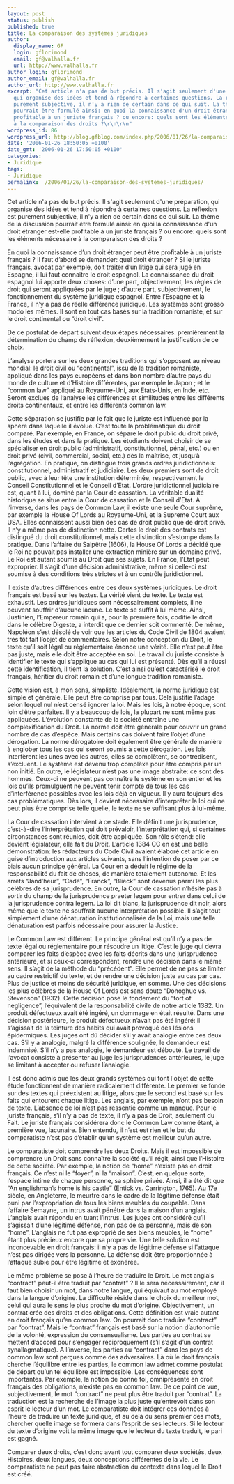 ```yaml
---
layout: post
status: publish
published: true
title: La comparaison des systèmes juridiques
author:
  display_name: GF
  login: gflorimond
  email: gf@valhalla.fr
  url: http://www.valhalla.fr
author_login: gflorimond
author_email: gf@valhalla.fr
author_url: http://www.valhalla.fr
excerpt: "Cet article n'a pas de but précis. Il s'agit seulement d'une préparation,
  qui organise des idées et tend à répondre à certaines questions. La réflexion est
  purement subjective, il n'y a rien de certain dans ce qui suit. La thème de la discussion
  pourrait être formulé ainsi: en quoi la connaissance d'un droit étranger est-elle
  profitable à un juriste français ? ou encore: quels sont les éléments nécessaire
  à la comparaison des droits ?\r\n\r\n"
wordpress_id: 86
wordpress_url: http://blog.gfblog.com/index.php/2006/01/26/la-comparaison-des-systemes-juridiques/
date: '2006-01-26 18:50:05 +0100'
date_gmt: '2006-01-26 17:50:05 +0100'
categories:
- Juridique
tags:
- Juridique
permalink:  /2006/01/26/la-comparaison-des-systemes-juridiques/
---
```

<p>Cet article n'a pas de but précis. Il s'agit seulement d'une préparation, qui organise des idées et tend à répondre à certaines questions. La réflexion est purement subjective, il n'y a rien de certain dans ce qui suit. La thème de la discussion pourrait être formulé ainsi: en quoi la connaissance d'un droit étranger est-elle profitable à un juriste français ? ou encore: quels sont les éléments nécessaire à la comparaison des droits ?</p>
<p><a id="more"></a><a id="more-86"></a></p>
<p>En quoi la connaissance d’un droit étranger peut être profitable à un juriste français ? Il faut d’abord se demander: quel droit étranger ? Si le juriste français, avocat par exemple, doit traiter d’un litige qui sera jugé en Espagne, il lui faut connaître le droit espagnol. La connaissance du droit espagnol lui apporte deux choses: d’une part, objectivement, les règles de droit qui seront appliquées par le juge ; d’autre part, subjectivement, le fonctionnement du système juridique espagnol. Entre l’Espagne et la France, il n’y a pas de réelle différence juridique. Les systèmes sont grosso modo les mêmes. Il sont en tout cas basés sur la tradition romaniste, et sur le droit continental ou “droit civil”.</p>
<p>De ce postulat de départ suivent deux étapes nécessaires: premièrement la détermination du champ de réflexion, deuxièmement la justification de ce choix.</p>
<p>L’analyse portera sur les deux grandes traditions qui s’opposent au niveau mondial: le droit civil ou “continental”, issu de la tradition romaniste, appliqué dans les pays européens et dans bon nombre d’autre pays du monde de culture et d’Histoire différentes, par exemple le Japon ; et le “common law” appliqué au Royaume-Uni, aux Etats-Unis, en Inde, etc. Seront exclues de l’analyse les différences et similitudes entre les différents droits continentaux, et entre les différents common law.</p>
<p>Cette séparation se justifie par le fait que le juriste est influencé par la sphère dans laquelle il évolue. C’est toute la problématique du droit comparé. Par exemple, en France, on sépare le droit public du droit privé, dans les études et dans la pratique. Les étudiants doivent choisir de se spécialiser en droit public (administratif, constitutionnel, pénal, etc.) ou en droit privé (civil, commercial, social, etc.) dès la maîtrise, et jusqu’à l’agrégation. En pratique, on distingue trois grands ordres juridictionnels: constitutionnel, administratif et judiciaire. Les deux premiers sont de droit public, avec à leur tête une institution déterminée, respectivement le Conseil Constitutionnel et le Conseil d’Etat. L’ordre juridictionnel judiciaire est, quant à lui, dominé par la Cour de cassation. La véritable dualité historique se situe entre la Cour de cassation et le Conseil d’Etat. A l’inverse, dans les pays de Common Law, il existe une seule Cour suprême, par exemple la House Of Lords au Royaume-Uni, et la Supreme Court aux USA. Elles connaissent aussi bien des cas de droit public que de droit privé. Il n’y a même pas de distinction nette. Certes le droit des contrats est distingué du droit constitutionnel, mais cette distinction s’estompe dans la pratique. Dans l’affaire du Salpêtre (1606), la House Of Lords a décidé que le Roi ne pouvait pas installer une extraction minière sur un domaine privé. Le Roi est autant soumis au Droit que ses sujets. En France, l’Etat peut exproprier. Il s’agit d’une décision administrative, même si celle-ci est soumise à des conditions très strictes et à un contrôle juridictionnel.</p>
<p>Il existe d’autres différences entre ces deux systèmes juridiques. Le droit français est basé sur les textes. La vérité vient du texte. Le texte est exhaustif. Les ordres juridiques sont nécessairement complets, il ne peuvent souffrir d’aucune lacune. Le texte se suffit à lui même. Ainsi, Justinien, l’Empereur romain qui a, pour la première fois, codifié le droit dans le célèbre Digeste, a interdit que ce dernier soit commenté. De même, Napoléon s’est désolé de voir que les articles du Code Civil de 1804 avaient très tôt fait l’objet de commentaires. Selon notre conception du Droit, le texte qu’il soit légal ou réglementaire énonce une vérité. Elle n’est peut être pas juste, mais elle doit être acceptée en soi. Le travail du juriste consiste à identifier le texte qui s’applique au cas qui lui est présenté. Dès qu’il a réussi cette identification, il tient la solution. C’est ainsi qu’est caractérisé le droit français, héritier du droit romain et d’une longue tradition romaniste.</p>
<p>Cette vision est, à mon sens, simpliste. Idéalement, la norme juridique est simple et générale. Elle peut être comprise par tous. Cela justifie l’adage selon lequel nul n’est censé ignorer la loi. Mais les lois, à notre époque, sont loin d’être parfaites. Il y a beaucoup de lois, la plupart ne sont même pas appliquées. L’évolution constante de la société entraîne une complexification du Droit. La norme doit être générale pour couvrir un grand nombre de cas d’espèce. Mais certains cas doivent faire l’objet d’une dérogation. La norme dérogatoire doit également être générale de manière à englober tous les cas qui seront soumis à cette dérogation. Les lois interfèrent les unes avec les autres, elles se complètent, se contredisent, s’excluent. Le système est devenu trop complèxe pour être compris par un non initié. En outre, le législateur n’est pas une image abstraite: ce sont des hommes. Ceux-ci ne peuvent pas connaître le système en son entier et les lois qu’ils promulguent ne peuvent tenir compte de tous les cas d’interférence possibles avec les lois déjà en vigueur. Il y aura toujours des cas problématiques. Dès lors, il devient nécessaire d’interpréter la loi qui ne peut plus être comprise telle quelle, le texte ne se suffisant plus à lui-même.</p>
<p>La Cour de cassation intervient à ce stade. Elle définit une jurisprudence, c’est-à-dire l’interprétation qui doit prévaloir, l’interprétation qui, si certaines circonstances sont réunies, doit être appliquée. Son rôle s’étend: elle devient législateur, elle fait du Droit. L’article 1384 CC en est une belle démonstration: les rédacteurs du Code Civil avaient élaboré cet article en guise d’introduction aux articles suivants, sans l’intention de poser par ce biais aucun principe général. La Cour en a déduit le régime de la responsabilité du fait de choses, de manière totalement autonome. Et les arrêts “Jand’heur”, “Cadé”, “Franck”, “Blieck” sont devenus parmi les plus célèbres de sa jurisprudence. En outre, la Cour de cassation n’hésite pas à sortir du champ de la jurisprudence praeter legem pour entrer dans celui de la jurisprudence contra legem. La loi dit blanc, la jurisprudence dit noir, alors même que le texte ne souffrait aucune interprétation possible. Il s’agit tout simplement d’une dénaturation institutionnalisée de la Loi, mais une telle dénaturation est parfois nécessaire pour assurer la Justice.</p>
<p>Le Common Law est différent. Le principe général est qu’il n’y a pas de texte légal ou réglementaire pour résoudre un litige. C’est le juge qui devra comparer les faits d’espèce avec les faits décrits dans une jurisprudence antérieure, et si ceux-ci correspondent, rendre une décision dans le même sens. Il s’agit de la méthode du “précédent”. Elle permet de ne pas se limiter au cadre restrictif du texte, et de rendre une décision juste au cas par cas. Plus de justice et moins de sécurité juridique, en somme. Une des décisions les plus célèbres de la House Of Lords est sans doute “Donoghue vs. Stevenson” (1932). Cette décision pose le fondement du “tort of negligence”, l’équivalent de la responsabilité civile de notre article 1382. Un produit défectueux avait été ingéré, un dommage en était résulté. Dans une décision postérieure, le produit défectueux n’avait pas été ingéré: il s’agissait de la teinture des habits qui avait provoqué des lésions épidermiques. Les juges ont dû décider s’il y avait analogie entre ces deux cas. S’il y a analogie, malgré la différence soulignée, le demandeur est indemnisé. S’il n’y a pas analogie, le demandeur est débouté. Le travail de l’avocat consiste à présenter au juge les jurisprudences antérieures, le juge se limitant à accepter ou refuser l’analogie.</p>
<p>Il est donc admis que les deux grands systèmes qui font l'objet de cette étude fonctionnent de manière radicalement différente. Le premier se fonde sur des textes qui préexistent au litige, alors que le second est basé sur les faits qui entourent chaque litige. Les anglais, par exemple, n’ont pas besoin de texte. L’absence de loi n’est pas ressentie comme un manque. Pour le juriste français, s’il n’y a pas de texte, il n’y a pas de Droit, seulement du Fait. Le juriste français considérera donc le Common Law comme étant, à première vue, lacunaire. Bien entendu, il n’est est rien et le but du comparatiste n’est pas d’établir qu’un système est meilleur qu’un autre.</p>
<p>Le comparatiste doit comprendre les deux Droits. Mais il est impossible de comprendre un Droit sans connaître la société qu’il régit, ainsi que l’Histoire de cette société. Par exemple, la notion de “home” n’existe pas en droit français. Ce n’est ni le “foyer”, ni la “maison”. C’est, en quelque sorte, l’espace intime de chaque personne, sa sphère privée. Ainsi, il a été dit que “An englishman’s home is his castle” (Entick vs. Carrington, 1765). Au 17e siècle, en Angleterre, le meurtre dans le cadre de la légitime défense était puni par l’expropriation de tous les biens meubles du coupable. Dans l’affaire Semayne, un intrus avait pénétré dans la maison d’un anglais. L’anglais avait répondu en tuant l’intrus. Les juges ont considéré qu’il s’agissait d’une légitime défense, non pas de sa personne, mais de son “home”. L’anglais ne fut pas exproprié de ses biens meubles, le “home” étant plus précieux encore que sa propre vie. Une telle solution est inconcevable en droit français: il n’y a pas de légitime défense si l’attaque n’est pas dirigée vers la personne. La défense doit être proportionnée à l’attaque subie pour être légitime et exonérée.</p>
<p>Le même problème se pose à l’heure de traduire le Droit. Le mot anglais “contract” peut-il être traduit par “contrat” ? Il le sera nécessairement, car il faut bien choisir un mot, dans notre langue, qui équivaut au mot employé dans la langue d’origine. La difficulté réside dans le choix du meilleur mot, celui qui aura le sens le plus proche du mot d’origine. Objectivement, un contrat crée des droits et des obligations. Cette définition est vraie autant en droit français qu’en common law. On pourrait donc traduire “contract” par “contrat”. Mais le “contrat” français est basé sur la notion d’autonomie de la volonté, expression du consensualisme. Les parties au contrat se mettent d’accord pour s’engager réciproquement (s’il s’agit d’un contrat synallagmatique). A l’inverse, les parties au “contract” dans les pays de common law sont perçues comme des adversaires. Là où le droit français cherche l’équilibre entre les parties, le common law admet comme postulat de départ qu’un tel équilibre est impossible. Les conséquences sont importantes. Par exemple, la notion de bonne foi, omniprésente en droit français des obligations, n’existe pas en common law. De ce point de vue, subjectivement, le mot “contract” ne peut plus être traduit par “contrat”. La traduction est la recherche de l’image la plus juste qu’entrevoit dans son esprit le lecteur d’un mot. Le comparatiste doit intégrer ces données à l’heure de traduire un texte juridique, et au delà du sens premier des mots, chercher quelle image se formera dans l’esprit de ses lecteurs. Si le lecteur du texte d’origine voit la même image que le lecteur du texte traduit, le pari est gagné.</p>
<p>Comparer deux droits, c’est donc avant tout comparer deux sociétés, deux Histoires, deux langues, deux conceptions différentes de la vie. Le comparatiste ne peut pas faire abstraction du contexte dans lequel le Droit est créé.</p>
